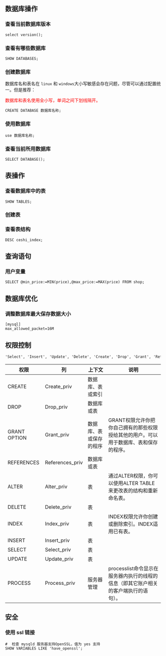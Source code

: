 ## 数据库操作

### 查看当前数据库版本

```mysql
select version();
```

### 查看有哪些数据库

```mysql
SHOW DATABASES;
```

### 创建数据库

数据库名和表名在 `linux` 和 `windows`大小写敏感会存在问题，尽管可以通过配置统一。但是推荐：

<font color=red>数据库和表名使用全小写，单词之间下划线隔开。</font>

```mysql
CREATE DATABASE 数据库名称;
```

### 使用数据库

```mysql
use 数据库名称;
```

### 查看当前所用数据库

```mysql
SELECT DATABASE();
```

## 表操作

### 查看数据库中的表

```mysql
SHOW TABLES;
```

### 创建表

### 查看表结构

```mysql
DESC ceshi_index;
```

## 查询语句

### 用户变量

```mysql
SELECT @min_price:=MIN(price),@max_price:=MAX(price) FROM shop;
```

## 数据库优化

### 调整数据库最大保存数据大小

```mysq
[mysql]
max_allowed_packet=16M
```

## 权限控制

```txt
'Select', 'Insert', 'Update', 'Delete', 'Create', 'Drop', 'Grant', 'References', 'Index', 'Alter'
```

| 权限         | 列              | 上下文                 | 说明                                                         |
| ------------ | --------------- | ---------------------- | ------------------------------------------------------------ |
| CREATE       | Create_priv     | 数据库、表或索引       |                                                              |
| DROP         | Drop_priv       | 数据库或表             |                                                              |
| GRANT OPTION | Grant_priv      | 数据库、表或保存的程序 | GRANT权限允许你把你自己拥有的那些权限授给其他的用户。可以用于数据库、表和保存的程序。 |
| REFERENCES   | References_priv | 数据库或表             |                                                              |
| ALTER        | Alter_priv      | 表                     | 通过ALTER权限，你可以使用ALTER TABLE来更改表的结构和重新命名表。 |
| DELETE       | Delete_priv     | 表                     |                                                              |
| INDEX        | Index_priv      | 表                     | INDEX权限允许你创建或删除索引。INDEX适用已有表。             |
| INSERT       | Insert_priv     | 表                     |                                                              |
| SELECT       | Select_priv     | 表                     |                                                              |
| UPDATE       | Update_priv     | 表                     |                                                              |
| PROCESS      | Process_priv    | 服务器管理             | processlist命令显示在服务器内执行的线程的信息（即其它账户相关的客户端执行的语句）。 |

## 安全

### 使用 ssl 链接

```mysql
#  检查 mysqld 服务器支持OpenSSL，值为 yes 支持
SHOW VARIABLES LIKE 'have_openssl';
```
